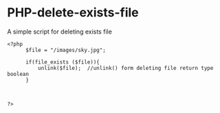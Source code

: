 # PHP-delete-exists-file
A simple script for deleting exists file 


```
<?php
      $file = "/images/sky.jpg";
      
      if(file_exists ($file)){   
          unlink($file);  //unlink() form deleting file return type boolean
      }
      
      

?>
```
